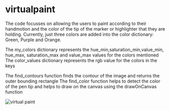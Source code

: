 # virtualpaint

The code focusses on allowing the users to paint according to their handmotion and the color of the tip of the marker or highlighter that they are holding.
Currently, just three colors are added into the color dictionary: Green, Purple and Orange.

The my_colors dictionary represents the hue_min,saturation_min,value_min, hue_max, saturation_max and value_max values for the colors mentioned
The color_values dictionary represents the rgb value for the colors in the keys

The find_contours function finds the contour of the image and returns the outer bounding rectangle
The find_color function helps to detect the color of the pen tip and helps to draw on the canvas using the drawOnCanvas function


![virtual paint](https://user-images.githubusercontent.com/34358548/145703235-9b87eb41-7750-42b2-b75d-0c40a399a632.png)
